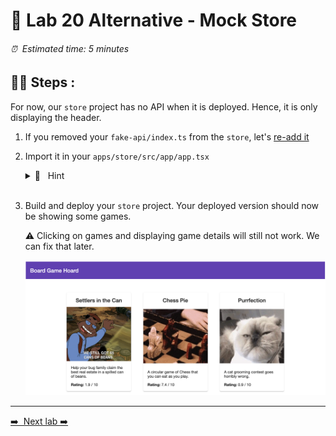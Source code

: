 # 🧲 Lab 20 Alternative - Mock Store

###### ⏰ &nbsp;Estimated time: 5 minutes

## 🏋️‍♀️ Steps :

For now, our `store` project has no API when it is deployed. Hence, it is only displaying the header.

1. If you removed your `fake-api/index.ts` from the `store`, let's [re-add it](https://github.com/nrwl/nx-workshop/blob/master/examples/lab2/apps/store/src/fake-api/index.ts)
   <br />

2. Import it in your `apps/store/src/app/app.tsx`

   <details>
   <summary>🐳 &nbsp;&nbsp;Hint</summary>

   ```typescript
    import { getAllGames } from '../fake-api/index';

    export const App = () => {

    return (
      <>
        <Header title="Board Game Hoard" />
          <div className={styles.container}>
            <div className={styles['games-layout']}>
              {getAllGames().map((x) => (
                <Link to={`/game/${x.id}`} key={x.id}>
                  <Card className={styles['game-card']}>
   ```

   </details>
   <br />

3. Build and deploy your `store` project. Your deployed version should now be showing some games.

   ⚠️ Clicking on games and displaying game details will still not work. We can fix that later.

   <img src="./lab20_result.png" width="500" alt="screenshot of lab20 result">
   <br />

---

[➡️ &nbsp;Next lab ➡️](../lab21-alt/LAB.md)
